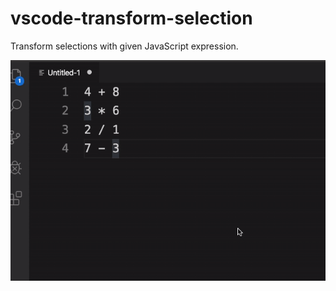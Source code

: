 # vscode-transform-selection

Transform selections with given JavaScript expression.

![Example](example.gif)
